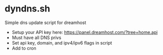 # dyndns.sh

Simple dns update script for dreamhost

- Setup your API key here: https://panel.dreamhost.com/?tree=home.api
- Must have all DNS privs
- Set api key, domain, and ipv4/ipv6 flags in script
- Add to cron
